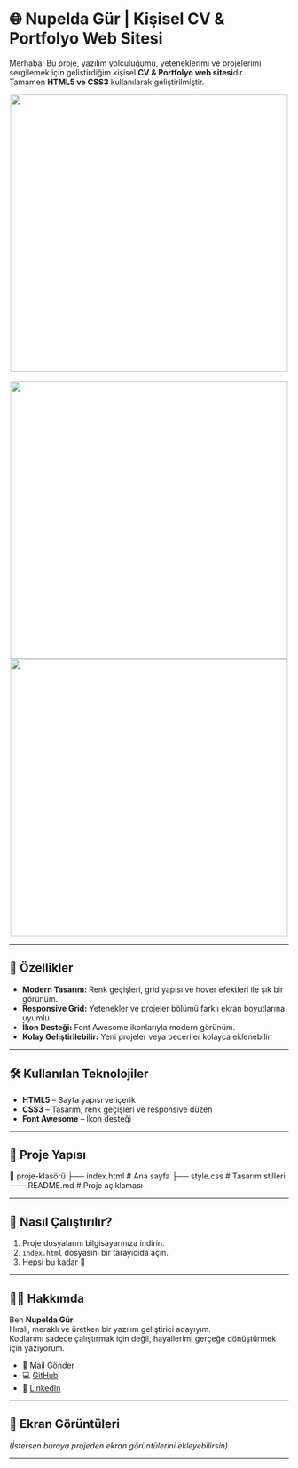 # 🌐 Nupelda Gür | Kişisel CV & Portfolyo Web Sitesi

Merhaba! Bu proje, yazılım yolculuğumu, yeteneklerimi ve projelerimi sergilemek için geliştirdiğim kişisel **CV & Portfolyo web sitesi**dir.  
Tamamen **HTML5 ve CSS3** kullanılarak geliştirilmiştir.


<div align="center">
  <img src="https://github.com/user-attachments/assets/5c43def5-579d-44b6-9de1-20c330a46ecf" width="500" />
</div>
<br>
<div align="center">
  <img src="https://github.com/user-attachments/assets/1844a0b1-5b5a-4b5f-981a-9c521848faa1" width="500" />
  <img src="https://github.com/user-attachments/assets/2cc6fedb-01b4-4658-a0c2-d68c3d56f24e" width="500" />
</div>

---

## 📌 Özellikler
- **Modern Tasarım:** Renk geçişleri, grid yapısı ve hover efektleri ile şık bir görünüm.  
- **Responsive Grid:** Yetenekler ve projeler bölümü farklı ekran boyutlarına uyumlu.  
- **İkon Desteği:** Font Awesome ikonlarıyla modern görünüm.  
- **Kolay Geliştirilebilir:** Yeni projeler veya beceriler kolayca eklenebilir.

---

## 🛠️ Kullanılan Teknolojiler
- **HTML5** – Sayfa yapısı ve içerik  
- **CSS3** – Tasarım, renk geçişleri ve responsive düzen  
- **Font Awesome** – İkon desteği

---

## 📂 Proje Yapısı
📁 proje-klasörü
├── index.html # Ana sayfa
├── style.css # Tasarım stilleri
└── README.md # Proje açıklaması


---

## 🚀 Nasıl Çalıştırılır?
1. Proje dosyalarını bilgisayarınıza indirin.  
2. `index.html` dosyasını bir tarayıcıda açın.  
3. Hepsi bu kadar 🎉

---

## 👩‍💻 Hakkımda
Ben **Nupelda Gür**.  
Hırslı, meraklı ve üretken bir yazılım geliştirici adayıyım.  
Kodlarımı sadece çalıştırmak için değil, hayallerimi gerçeğe dönüştürmek için yazıyorum.

- 📧 [Mail Gönder](mailto:nupeldagur@gmail.com)  
- 💻 [GitHub](https://github.com/nupeldagur)  
- 🔗 [LinkedIn](https://www.linkedin.com/in/nupelda-gür/)

---

## 📸 Ekran Görüntüleri
*(İstersen buraya projeden ekran görüntülerini ekleyebilirsin)*

---
